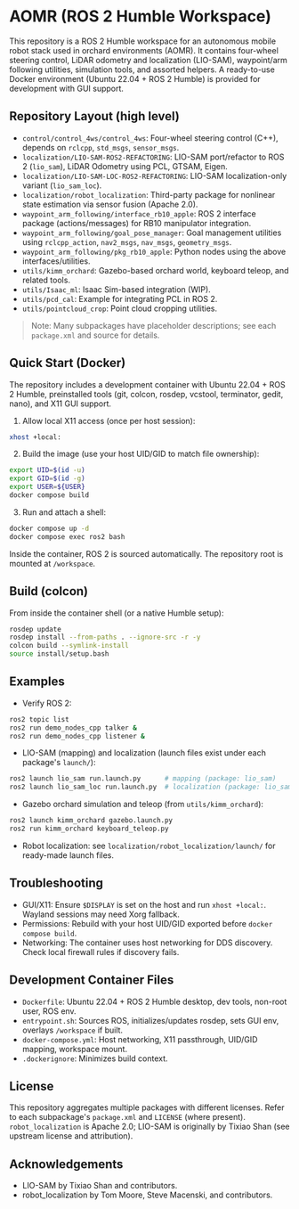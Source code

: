 # AOMR (ROS 2 Humble Workspace)

This repository is a ROS 2 Humble workspace for an autonomous mobile robot stack used in orchard environments (AOMR). It contains four-wheel steering control, LiDAR odometry and localization (LIO-SAM), waypoint/arm following utilities, simulation tools, and assorted helpers. A ready-to-use Docker environment (Ubuntu 22.04 + ROS 2 Humble) is provided for development with GUI support.

## Repository Layout (high level)
- `control/control_4ws/control_4ws`: Four-wheel steering control (C++), depends on `rclcpp`, `std_msgs`, `sensor_msgs`.
- `localization/LIO-SAM-ROS2-REFACTORING`: LIO-SAM port/refactor to ROS 2 (`lio_sam`), LiDAR Odometry using PCL, GTSAM, Eigen.
- `localization/LIO-SAM-LOC-ROS2-REFACTORING`: LIO-SAM localization-only variant (`lio_sam_loc`).
- `localization/robot_localization`: Third-party package for nonlinear state estimation via sensor fusion (Apache 2.0).
- `waypoint_arm_following/interface_rb10_apple`: ROS 2 interface package (actions/messages) for RB10 manipulator integration.
- `waypoint_arm_following/goal_pose_manager`: Goal management utilities using `rclcpp_action`, `nav2_msgs`, `nav_msgs`, `geometry_msgs`.
- `waypoint_arm_following/pkg_rb10_apple`: Python nodes using the above interfaces/utilities.
- `utils/kimm_orchard`: Gazebo-based orchard world, keyboard teleop, and related tools.
- `utils/Isaac_ml`: Isaac Sim-based integration (WIP).
- `utils/pcd_cal`: Example for integrating PCL in ROS 2.
- `utils/pointcloud_crop`: Point cloud cropping utilities.

> Note: Many subpackages have placeholder descriptions; see each `package.xml` and source for details.

## Quick Start (Docker)
The repository includes a development container with Ubuntu 22.04 + ROS 2 Humble, preinstalled tools (git, colcon, rosdep, vcstool, terminator, gedit, nano), and X11 GUI support.

1) Allow local X11 access (once per host session):
```bash
xhost +local:
```

2) Build the image (use your host UID/GID to match file ownership):
```bash
export UID=$(id -u)
export GID=$(id -g)
export USER=${USER}
docker compose build
```

3) Run and attach a shell:
```bash
docker compose up -d
docker compose exec ros2 bash
```

Inside the container, ROS 2 is sourced automatically. The repository root is mounted at `/workspace`.

## Build (colcon)
From inside the container shell (or a native Humble setup):
```bash
rosdep update
rosdep install --from-paths . --ignore-src -r -y
colcon build --symlink-install
source install/setup.bash
```

## Examples
- Verify ROS 2:
```bash
ros2 topic list
ros2 run demo_nodes_cpp talker &
ros2 run demo_nodes_cpp listener &
```

- LIO-SAM (mapping) and localization (launch files exist under each package's `launch/`):
```bash
ros2 launch lio_sam run.launch.py      # mapping (package: lio_sam)
ros2 launch lio_sam_loc run.launch.py  # localization (package: lio_sam_loc)
```

- Gazebo orchard simulation and teleop (from `utils/kimm_orchard`):
```bash
ros2 launch kimm_orchard gazebo.launch.py
ros2 run kimm_orchard keyboard_teleop.py
```

- Robot localization: see `localization/robot_localization/launch/` for ready-made launch files.

## Troubleshooting
- GUI/X11: Ensure `$DISPLAY` is set on the host and run `xhost +local:`. Wayland sessions may need Xorg fallback.
- Permissions: Rebuild with your host UID/GID exported before `docker compose build`.
- Networking: The container uses host networking for DDS discovery. Check local firewall rules if discovery fails.

## Development Container Files
- `Dockerfile`: Ubuntu 22.04 + ROS 2 Humble desktop, dev tools, non-root user, ROS env.
- `entrypoint.sh`: Sources ROS, initializes/updates rosdep, sets GUI env, overlays `/workspace` if built.
- `docker-compose.yml`: Host networking, X11 passthrough, UID/GID mapping, workspace mount.
- `.dockerignore`: Minimizes build context.

## License
This repository aggregates multiple packages with different licenses. Refer to each subpackage's `package.xml` and `LICENSE` (where present). `robot_localization` is Apache 2.0; LIO-SAM is originally by Tixiao Shan (see upstream license and attribution).

## Acknowledgements
- LIO-SAM by Tixiao Shan and contributors.
- robot_localization by Tom Moore, Steve Macenski, and contributors.
